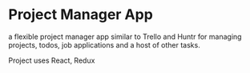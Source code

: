 # Project Manager App

a flexible project manager app similar to Trello and Huntr for managing projects, todos, job applications and a host of other tasks.

Project uses React, Redux